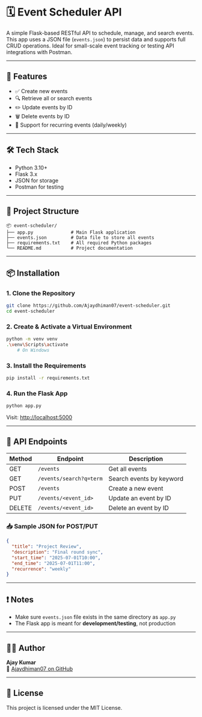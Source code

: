 # 🗓️ Event Scheduler API

A simple Flask-based RESTful API to schedule, manage, and search events. This app uses a JSON file (`events.json`) to persist data and supports full CRUD operations. Ideal for small-scale event tracking or testing API integrations with Postman.

---

## 🚀 Features

- ✅ Create new events  
- 🔍 Retrieve all or search events  
- ✏️ Update events by ID  
- 🗑️ Delete events by ID  
- 🔁 Support for recurring events (daily/weekly)  

---

## 🛠️ Tech Stack

- Python 3.10+  
- Flask 3.x  
- JSON for storage  
- Postman for testing  

---

## 📁 Project Structure

```
📦 event-scheduler/
├── app.py              # Main Flask application
├── events.json         # Data file to store all events
├── requirements.txt    # All required Python packages
└── README.md           # Project documentation
```

---

## 📦 Installation

### 1. Clone the Repository

```bash
git clone https://github.com/Ajaydhiman07/event-scheduler.git
cd event-scheduler
```

### 2. Create & Activate a Virtual Environment

```bash
python -m venv venv
.\venv\Scripts\activate
    # On Windows
```

### 3. Install the Requirements

```bash
pip install -r requirements.txt
```

### 4. Run the Flask App

```bash
python app.py
```

Visit: [http://localhost:5000](http://localhost:5000)

---

## 🔌 API Endpoints

| Method | Endpoint                      | Description                   |
|--------|-------------------------------|-------------------------------|
| GET    | `/events`                     | Get all events                |
| GET    | `/events/search?q=term`       | Search events by keyword      |
| POST   | `/events`                     | Create a new event            |
| PUT    | `/events/<event_id>`          | Update an event by ID         |
| DELETE | `/events/<event_id>`          | Delete an event by ID         |

### 📥 Sample JSON for POST/PUT

```json
{
  "title": "Project Review",
  "description": "Final round sync",
  "start_time": "2025-07-01T10:00",
  "end_time": "2025-07-01T11:00",
  "recurrence": "weekly"
}
```

---

## ❗ Notes

- Make sure `events.json` file exists in the same directory as `app.py`
- The Flask app is meant for **development/testing**, not production

---

## 🙋‍♂️ Author

**Ajay Kumar**  
📧 [Ajaydhiman07 on GitHub](https://github.com/Ajaydhiman07)

---

## 📄 License

This project is licensed under the MIT License.
